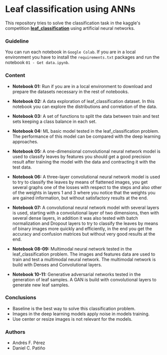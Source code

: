 # Leaf classification using ANNs
This repository tries to solve the classification task in the kaggle's competition **[leaf_classification](https://www.kaggle.com/c/leaf-classification/overview)** using artificial neural networks.

### Guideline
You can run each notebook in `Google Colab`. If you are in a local environment  you have to install the `requirements.txt` packages and run the notebook `01 - Get data.ipynb`.

### Content

* **Notebook 01:** Run if you are in a local environment  to download and prepare the datasets necessary in the rest of notebooks.

* **Notebook 02:** A data exploration of leaf_classification dataset. In this notebook you can explore the distributions and correlation of the data.

* **Notebook 03:** A set of functions to split the data between train and test sets keeping a class balance in each set.

* **Notebook 04:** ML basic model tested in the leaf_classification problem. The performance of this model can be compared with the deep learning approaches.

* **Notebook 05:** A one-dimensional convolutional neural network model is used to classify leaves by features you should get a good precision result after training the model with the data and contracting it with the test data.

* **Notebook 06:** A three-layer convolutional neural network model is used to try to classify the leaves by means of flattened images, you get several graphs one of the losses with respect to the steps and also other of the weights in layers 1 and 3 where you notice that the weights you are gained information, but without satisfactory results at the end.

* **Notebook 07:** A convolutional neural network model with several layers is used, starting with a convolutional layer of two dimensions, then with several dense layers, in addition it was also tested with batch normalization and Dropout layers to try to classify the leaves by means of binary images more quickly and efficiently, in the end you get the accuracy and confusion matrices but without very good results at the end.

* **Notebook 08-09:** Multimodal neural network tested in the leaf_classification problem. The images and features data are used to train and test a multimodal neural network. The multimodal network is build with Denses and Convolutional layers.

* **Notebook 10-11:** Generative adversarial networks tested in the generation of leaf samples. A GAN is build with convolutional layers to generate new leaf samples.

### Conclusions

* Baseline is the best way to solve this classification problem.
* Images in the deep learning models apply noise in models training.
* Use center or resize images is not relevant for the models.

### Authors
* Andrés F. Pérez
* Daniel C. Patiño 


